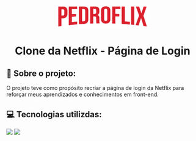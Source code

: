 <p align=center><img width=240 src="./logo.png"></img></p>
<h1 align=center>Clone da Netflix - Página de Login</h1>

<h2>🚀 Sobre o projeto:</h2>
<p>O projeto teve como propósito recriar a página de login da Netflix para reforçar meus aprendizados e conhecimentos em front-end.</p>

<h2>💻 Tecnologias utilizdas:</h2>
<img src="https://img.shields.io/badge/HTML5-E34F26?style=for-the-badge&logo=html5&logoColor=white">
<img src="https://img.shields.io/badge/CSS3-1572B6?style=for-the-badge&logo=css3&logoColor=white">